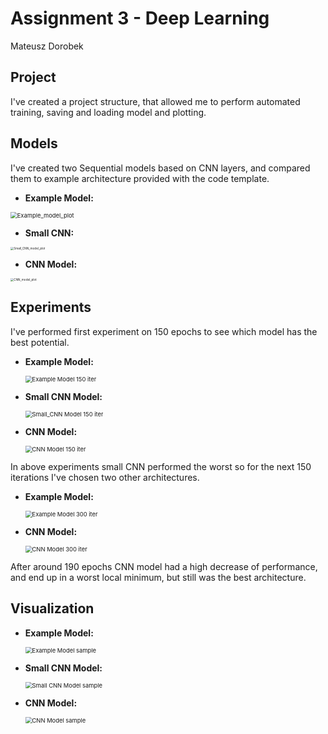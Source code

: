# Assignment 3 - Deep Learning 

Mateusz Dorobek

## Project

I've created a project structure, that allowed me to perform automated training, saving and loading model and plotting. 

## Models

I've created two Sequential models based on CNN layers, and compared them to example architecture provided with the code template.

- **Example Model:**

<img src="F:\MiNI IAD\_Sem_2_BCN\DL\Assignment3\images\Example_model_plot.png" alt="Example_model_plot" style="zoom:67%;" />

- **Small CNN:**

<img src="F:\MiNI IAD\_Sem_2_BCN\DL\Assignment3\images\Small_CNN_model_plot.png" alt="Small_CNN_model_plot" style="zoom: 33%;" />

- **CNN Model:**

<img src="F:\MiNI IAD\_Sem_2_BCN\DL\Assignment3\images\CNN_model_plot.png" alt="CNN_model_plot" style="zoom:33%;" />



## Experiments

I've performed first experiment on 150 epochs to see which model has the best potential.

- **Example Model:**

  <img src="F:\MiNI IAD\_Sem_2_BCN\DL\Assignment3\images\Example Model 150 iter.png" alt="Example Model 150 iter" style="zoom:67%;" />

- **Small CNN Model:**

  <img src="F:\MiNI IAD\_Sem_2_BCN\DL\Assignment3\images\Small_CNN Model 150 iter.png" alt="Small_CNN Model 150 iter" style="zoom:67%;" />

- **CNN Model:**

  <img src="F:\MiNI IAD\_Sem_2_BCN\DL\Assignment3\images\CNN Model 150 iter.png" alt="CNN Model 150 iter" style="zoom:67%;" />

In above experiments small CNN performed the worst so for the next 150 iterations I've chosen two other architectures.

- **Example Model:**

  <img src="F:\MiNI IAD\_Sem_2_BCN\DL\Assignment3\images\Example Model 300 iter.png" alt="Example Model 300 iter" style="zoom:67%;" />

- **CNN Model:**

  <img src="F:\MiNI IAD\_Sem_2_BCN\DL\Assignment3\images\CNN Model 300 iter.png" alt="CNN Model 300 iter" style="zoom:67%;" />

After around 190 epochs CNN model had a high decrease of performance, and end up in a worst local minimum, but still was the best architecture.

## Visualization

- **Example Model:**

  <img src="F:\MiNI IAD\_Sem_2_BCN\DL\Assignment3\images\Example Model sample.png" alt="Example Model sample" style="zoom:67%;" />

- **Small CNN Model:**

  <img src="F:\MiNI IAD\_Sem_2_BCN\DL\Assignment3\images\Small CNN Model sample.png" alt="Small CNN Model sample" style="zoom:67%;" />

- **CNN Model:**

  <img src="F:\MiNI IAD\_Sem_2_BCN\DL\Assignment3\images\CNN Model sample.png" alt="CNN Model sample" style="zoom:67%;" />
